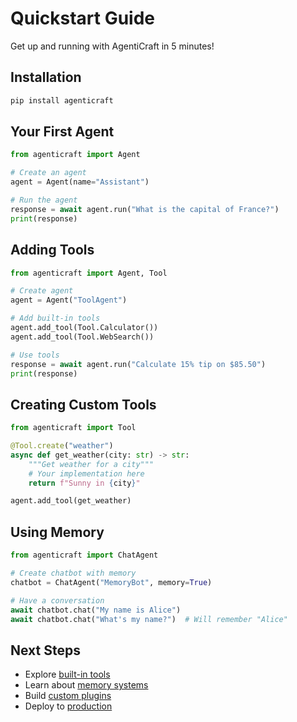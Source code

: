 # Quickstart Guide

Get up and running with AgentiCraft in 5 minutes!

## Installation

```bash
pip install agenticraft
```

## Your First Agent

```python
from agenticraft import Agent

# Create an agent
agent = Agent(name="Assistant")

# Run the agent
response = await agent.run("What is the capital of France?")
print(response)
```

## Adding Tools

```python
from agenticraft import Agent, Tool

# Create agent
agent = Agent("ToolAgent")

# Add built-in tools
agent.add_tool(Tool.Calculator())
agent.add_tool(Tool.WebSearch())

# Use tools
response = await agent.run("Calculate 15% tip on $85.50")
print(response)
```

## Creating Custom Tools

```python
from agenticraft import Tool

@Tool.create("weather")
async def get_weather(city: str) -> str:
    """Get weather for a city"""
    # Your implementation here
    return f"Sunny in {city}"

agent.add_tool(get_weather)
```

## Using Memory

```python
from agenticraft import ChatAgent

# Create chatbot with memory
chatbot = ChatAgent("MemoryBot", memory=True)

# Have a conversation
await chatbot.chat("My name is Alice")
await chatbot.chat("What's my name?")  # Will remember "Alice"
```

## Next Steps

- Explore [built-in tools](https://docs.agenticraft.ai/tools)
- Learn about [memory systems](https://docs.agenticraft.ai/memory)
- Build [custom plugins](https://docs.agenticraft.ai/plugins)
- Deploy to [production](https://docs.agenticraft.ai/deployment)
